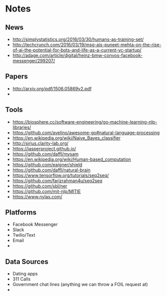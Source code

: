# Notes

## News
- http://simplystatistics.org/2016/03/30/humans-as-training-set/
- http://techcrunch.com/2016/03/19/msg-ais-puneet-mehta-on-the-rise-of-ai-the-potential-for-bots-and-life-as-a-current-yc-startup/
- http://adage.com/article/digital/heinz-bmw-convos-facebook-messenger/299207/

## Papers
- http://arxiv.org/pdf/1506.05869v2.pdf
- 

## Tools
 - https://biosphere.cc/software-engineering/go-machine-learning-nlp-libraries/
 - https://github.com/avelino/awesome-go#natural-language-processing
 - https://en.wikipedia.org/wiki/Naive_Bayes_classifier
 - http://sirius.clarity-lab.org/
 - https://jasperproject.github.io/
 - https://github.com/daffl/mysam
 - https://en.wikipedia.org/wiki/Human-based_computation
 - https://github.com/eaigner/shield
 - https://github.com/daffl/natural-brain
 - https://www.tensorflow.org/tutorials/seq2seq/
 - https://github.com/farizrahman4u/seq2seq
 - https://github.com/sbl/ner
 - https://github.com/mit-nlp/MITIE
 - https://www.nylas.com/

## Platforms
 - Facebook Messenger
 - Slack
 - Twilio/Text
 - Email
 - 

## Data Sources

 - Dating apps
 - 311 Calls
 - Government chat lines (anything we can throw a FOIL request at)
 - 
